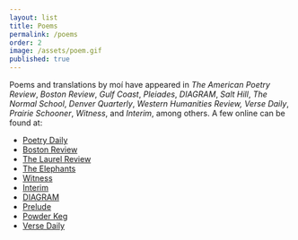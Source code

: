 ```yaml
---
layout: list
title: Poems
permalink: /poems
order: 2
image: /assets/poem.gif
published: true
---
```

Poems and translations by moí have appeared in *The American Poetry Review*, *Boston Review*,
*Gulf Coast*, *Pleiades*, *DIAGRAM*, *Salt Hill*, *The Normal School*, *Denver Quarterly*, *Western Humanities Review, Verse Daily*, *Prairie Schooner*, *Witness*, and *Interim*, among others. A few online can be found at:
- [Poetry Daily](http://poems.com/poem.php?date=17546)
- [Boston Review](http://bostonreview.net/author/jeff-alessandrelli)
- [The Laurel Review](https://laurelreview.org/issues/501)
- [The Elephants](https://theelephants.net/records/jeff-alessandrelli)
- [Witness](https://witness.blackmountaininstitute.org/issues/vol-xxx-2-summer-2017/raonelstam/)
- [Interim](https://interim.squarespace.com/paz-alessandrelli)
- [DIAGRAM](http://thediagram.com/11_1/alessandrelli.html)
- [Prelude](https://preludemag.com/posts/poem-for-consciousness-rumpled-wings-and-layers/)
- [Powder Keg](http://www.powderkegmagazine.com/jeff-alessandrelli)
- [Verse Daily](http://www.versedaily.org/2011/eriksatiewatusies.shtml)
